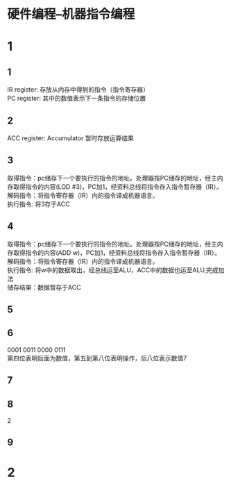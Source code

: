 # 硬件编程–机器指令编程
# 1
## 1
IR register: 存放从内存中得到的指令（指令寄存器）  
PC register: 其中的数值表示下一条指令的存储位置  
## 2
ACC register: Accumulator 暂时存放运算结果  
## 3
取得指令：pc储存下一个要执行的指令的地址。处理器按PC储存的地址，经主内存取得指令的内容(LOD #3)，PC加1，经资料总线将指令存入指令暂存器（IR）。  
解码指令：将指令寄存器（IR）内的指令译成机器语言。  
执行指令: 将3存于ACC  
## 4
取得指令：pc储存下一个要执行的指令的地址。处理器按PC储存的地址，经主内存取得指令的内容(ADD w)，PC加1，经资料总线将指令存入指令暂存器（IR）。  
解码指令：将指令寄存器（IR）内的指令译成机器语言。  
执行指令: 将w中的数据取出，经总线运至ALU，ACC中的数据也运至ALU,完成加法  
储存结果：数据暂存于ACC  
## 5
## 6
0001 0011 0000 0111  
第四位表明后面为数值，第五到第八位表明操作，后八位表示数值7  
## 7
## 8
2  
## 9
# 2
